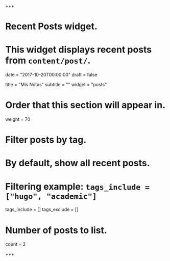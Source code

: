 +++
# Recent Posts widget.
# This widget displays recent posts from `content/post/`.

date = "2017-10-20T00:00:00"
draft = false

title = "Mis Notas"
subtitle = ""
widget = "posts"

# Order that this section will appear in.
weight = 70

# Filter posts by tag.
#  By default, show all recent posts.
#  Filtering example: `tags_include = ["hugo", "academic"]`
tags_include = []
tags_exclude = []

# Number of posts to list.
count = 2

+++

